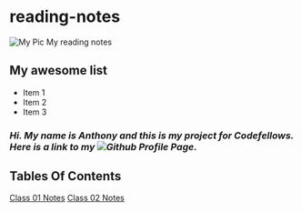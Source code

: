 # reading-notes


![My Pic](https://github.com/Anthonymbro/reading-notes/assets/120413838/b6bd8a41-1dcc-4a6a-8e43-13c9f7394858)
My reading notes

## My awesome list

* Item 1
* Item 2
* Item 3

### ***Hi. My name is Anthony and this is my project for Codefellows. Here is a link to my ![Github Profile Page](https://github.com/Anthonymbro).***

## Tables Of Contents
[Class 01 Notes](./Class-01.md)
[Class 02 Notes](./Class-02.md)
